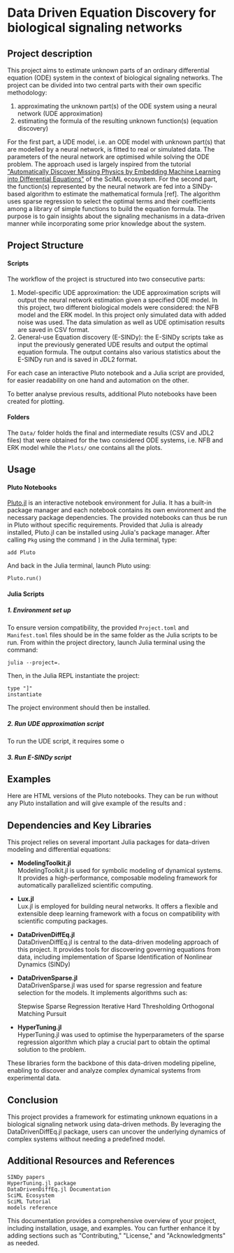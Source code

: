 # Data Driven Equation Discovery for biological signaling networks 

## Project description
This project aims to estimate unknown parts of an ordinary differential equation (ODE) system in the context of biological signaling networks. The project can be divided into two central parts with their own specific methodology:
1. approximating the unknown part(s) of the ODE system using a neural network (UDE approximation)
2. estimating the formula of the resulting unknown function(s) (equation discovery)

For the first part, a UDE model, i.e. an ODE model with unknown part(s) that are modelled by a neural network, is fitted to real or simulated data. The parameters of the neural network are optimised while solving the ODE problem. The approach used is largely inspired from the tutorial ["Automatically Discover Missing Physics by Embedding Machine Learning into Differential Equations"](https://docs.sciml.ai/Overview/dev/showcase/missing_physics/) of the SciML ecosystem. 
For the second part, the function(s) represented by the neural network are fed into a SINDy-based algorithm to estimate the mathematical formula [ref]. The algorithm uses sparse regression to select the optimal terms and their coefficients among a library of simple functions to build the equation formula. 
The purpose is to gain insights about the signaling mechanisms in a data-driven manner while incorporating some prior knowledge about the system. 

## Project Structure

#### Scripts
The workflow of the project is structured into two consecutive parts:

1. Model-specific UDE approximation: the UDE approximation scripts will output
   the neural network estimation given a specified ODE model. In this project, two different biological models
   were considered: the NFB model and the ERK model. In this project only simulated data with added noise was used. The data simulation as well as UDE optimisation results are saved in CSV format.
2. General-use Equation discovery (E-SINDy): the E-SINDy scripts take as input the previously generated UDE results and output the optimal equation formula. The output contains also various statistics about the E-SINDy run and is saved in JDL2 format.

For each case an interactive Pluto notebook and a Julia script are provided, for easier readability on one hand and  automation on the other.

To better analyse previous results, additional Pluto notebooks have been created for plotting.

#### Folders
The `Data/` folder holds the final and intermediate results (CSV and JDL2 files) that were obtained for the two considered ODE systems, i.e. NFB and ERK model while the `Plots/` one contains all the plots.

## Usage

#### Pluto Notebooks  
  [Pluto.jl](https://plutojl.org/) is an interactive notebook environment for Julia. It has a built-in package manager and each notebook
  contains its own environment and the necessary package dependencies. The provided notebooks can thus be run in Pluto without specific
  requirements. Provided that Julia is already installed, Pluto.jl can be installed using Julia's package manager. After calling `Pkg` using the command `]` in the Julia terminal, type:  

    add Pluto 
And back in the Julia terminal, launch Pluto using:   
    
    Pluto.run()
    
#### Julia Scripts  
  ##### 1. Environment set up
  To ensure version compatibility, the provided `Project.toml` and `Manifest.toml` files should be in the same folder as the Julia scripts to be run. From within the project directory, launch Julia terminal using the command:  

    julia --project=.

Then, in the Julia REPL instantiate the project:

    type "]" 
    instantiate

The project environment should then be installed.

##### 2. Run UDE approximation script
To run the UDE script, it requires some o

##### 3. Run E-SINDy script

## Examples

Here are HTML versions of the Pluto notebooks. They can be run without any Pluto installation and will give example of the results and :



## Dependencies and Key Libraries
This project relies on several important Julia packages for data-driven modeling and differential equations:

- **ModelingToolkit.jl**  
ModelingToolkit.jl is used for symbolic modeling of dynamical systems. It provides a high-performance, composable modeling framework for automatically parallelized scientific computing.

- **Lux.jl**  
Lux.jl is employed for building neural networks. It offers a flexible and extensible deep learning framework with a focus on compatibility with scientific computing packages.

- **DataDrivenDiffEq.jl**  
DataDrivenDiffEq.jl is central to the data-driven modeling approach of this project. It provides tools for discovering governing equations from data, including implementation of Sparse Identification of Nonlinear Dynamics (SINDy) 

- **DataDrivenSparse.jl**  
DataDrivenSparse.jl was used for sparse regression and feature selection for the models. It implements algorithms such as:

    Stepwise Sparse Regression
    Iterative Hard Thresholding
    Orthogonal Matching Pursuit

- **HyperTuning.jl**  
HyperTuning.jl was used to optimise the hyperparameters of the sparse regression algorithm which play a crucial part to obtain the optimal solution to the problem.

These libraries form the backbone of this data-driven modeling pipeline, enabling to discover and analyze complex dynamical systems from experimental data.


## Conclusion
This project provides a framework for estimating unknown equations in a biological signaling network using data-driven methods. By leveraging the DataDrivenDiffEq.jl package, users can uncover the underlying dynamics of complex systems without needing a predefined model.

## Additional Resources and References

    SINDy papers
    HyperTuning.jl package
    DataDrivenDiffEq.jl Documentation
    SciML Ecosystem
    SciML Tutorial
    models reference

This documentation provides a comprehensive overview of your project, including installation, usage, and examples. You can further enhance it by adding sections such as "Contributing," "License," and "Acknowledgments" as needed.